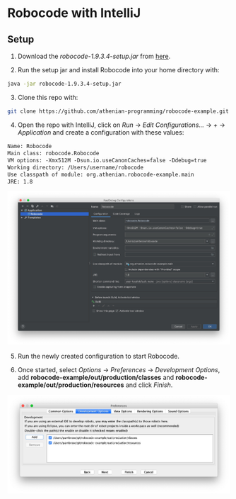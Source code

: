 # Robocode with IntelliJ

## Setup
1) Download the *robocode-1.9.3.4-setup.jar* from [here](https://sourceforge.net/projects/robocode/files/).

2) Run the setup jar and install Robocode into your home directory with:

```bash
java -jar robocode-1.9.3.4-setup.jar
```

3) Clone this repo with: 

```bash
git clone https://github.com/athenian-programming/robocode-example.git
```

4) Open the repo with IntelliJ, click on *Run* -> *Edit Configurations...* -> *+* -> *Application* and create 
a configuration with these values:

```
Name: Robocode
Main class: robocode.Robocode
VM options: -Xmx512M -Dsun.io.useCanonCaches=false -Ddebug=true
Working directory: /Users/username/robocode 
Use classpath of module: org.athenian.robocode-example.main
JRE: 1.8
```

![Robocode Configuration](docs/configuration.jpg)

5) Run the newly created configuration to start Robocode.

6) Once started, select *Options* -> *Preferences* -> *Development Options*,
add **robocode-example/out/production/classes** and **robocode-example/out/production/resources**
and click *Finish*.

![Preferences](docs/preferences.jpg)



